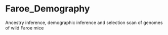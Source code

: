 # Faroe_Demography
Ancestry inference, demographic inference and selection scan of genomes of wild Faroe mice
